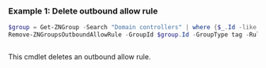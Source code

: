 ### Example 1: Delete outbound allow rule
```powershell
$group = Get-ZNGroup -Search "Domain controllers" | where {$_.Id -like "g:t:*"}
Remove-ZNGroupsOutboundAllowRule -GroupId $group.Id -GroupType tag -RuleId 64a9dbab-417f-48b4-9fcc-8334c7fd354f
```

```output

```

This cmdlet deletes an outbound allow rule.